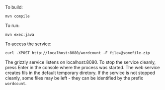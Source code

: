 To build:

    mvn compile

To run:

    mvn exec:java

To access the service:

    curl -XPOST http://localhost:8080/wordcount -F file=@somefile.zip

The grizzly service listens on localhost:8080. To stop the service cleanly, press Enter in the console where the process was started. The web service creates fils in the default temporary diretory. If the service is not stopped cleanly, some files may be left - they can be identified by the prefix `wordcount`.
